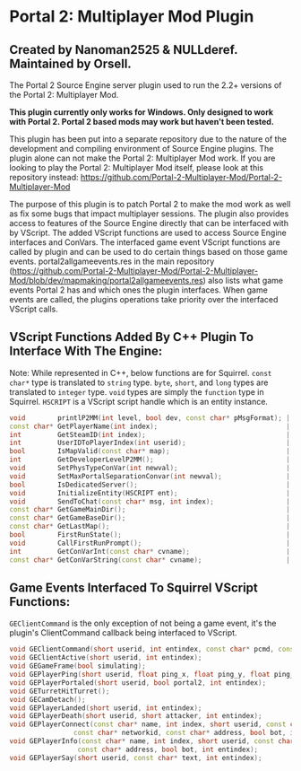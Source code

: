 # Portal 2: Multiplayer Mod Plugin

## **Created by Nanoman2525 & NULLderef. Maintained by Orsell.**

The Portal 2 Source Engine server plugin used to run the 2.2+ versions of the Portal 2: Multiplayer Mod.

**This plugin currently only works for Windows. Only designed to work with Portal 2. Portal 2 based mods may work but haven't been tested.**

This plugin has been put into a separate repository due to the nature of the development and compiling environment of Source Engine plugins. The plugin alone can not make the Portal 2: Multiplayer Mod work. If you are looking to play the Portal 2: Multiplayer Mod itself, please look at this repository instead: <https://github.com/Portal-2-Multiplayer-Mod/Portal-2-Multiplayer-Mod>

The purpose of this plugin is to patch Portal 2 to make the mod work as well as fix some bugs that impact multiplayer sessions. The plugin also provides access to features of the Source Engine directly that can be interfaced with by VScript. The added VScript functions are used to access Source Engine interfaces and ConVars. The interfaced game event VScript functions are called by plugin and can be used to do certain things based on those game events. portal2allgameevents.res in the main repository (<https://github.com/Portal-2-Multiplayer-Mod/Portal-2-Multiplayer-Mod/blob/dev/mapmaking/portal2allgameevents.res>) also lists what game events Portal 2 has and which ones the plugin interfaces. When game events are called, the plugins operations take priority over the interfaced VScript calls.

## VScript Functions Added By C++ Plugin To Interface With The Engine:

Note: While represented in C++, below functions are for Squirrel. `const char*` type is translated to `string` type. `byte`, `short`, and `long` types are translated to `integer` type. `void` types are simply the `function` type in Squirrel. `HSCRIPT` is a VScript script handle which is an entity instance.

```c++
void        printlP2MM(int level, bool dev, const char* pMsgFormat); | "Logging for the P2MM VScript. The log message must be passed as a string or it will error."
const char* GetPlayerName(int index);                                | "Gets player username by index."
int         GetSteamID(int index);                                   | "Gets the account ID component of player SteamID by index."
int         UserIDToPlayerIndex(int userid);                         | "Gets player entity index by userid."
bool        IsMapValid(const char* map);                             | "Returns true is the supplied string is a available map to load and run."
int         GetDeveloperLevelP2MM();                                 | "Returns the value of ConVar p2mm_developer."
void        SetPhysTypeConVar(int newval);                           | "Sets 'player_held_object_use_view_model' to the supplied integer value."
void        SetMaxPortalSeparationConvar(int newval);                | "Sets 'portal_max_separation_force' to the supplied integer value."
bool        IsDedicatedServer();                                     | "Returns true if this is a dedicated server."
void        InitializeEntity(HSCRIPT ent);                           | "Initializes an entity. Note: Not all entities will work even after being initialized with this function."
void        SendToChat(const char* msg, int index);                  | "Sends a raw message to the chat HUD."
const char* GetGameMainDir();                                        | "Returns the game directory. Ex. portal2/portal_stories"
const char* GetGameBaseDir();                                        | "Get the main game directory being used. Ex. Portal 2/Portal Stories Mel"
const char* GetLastMap();                                            | "Returns the last map recorded by the launcher's Last Map system."
bool        FirstRunState();                                         | "Get or set the state of whether the first map was run or not. Set false/true = 0/1 | -1 to get state."
void        CallFirstRunPrompt();                                    | "Shows the first run prompt if enabled in config.nut."
int         GetConVarInt(const char* cvname);                        | "Get the integer value of a ConVar."
const char* GetConVarString(const char* cvname);                     | "Get the string value of a ConVar."
```

## Game Events Interfaced To Squirrel VScript Functions:

`GEClientCommand` is the only exception of not being a game event, it's the plugin's ClientCommand callback being interfaced to VScript.

```c++
void GEClientCommand(short userid, int entindex, const char* pcmd, const char* fargs);      | "Called when a client inputs a console command."
void GEClientActive(short userid, int entindex);                                            | "Called when a player is 'activated' in the server, meaning fully loaded, not fully connect which happens before that."
void GEGameFrame(bool simulating);                                                          | "Called every server frame, used for the VScript loop. Warning: Don't do too intensive tasks with this!"
void GEPlayerPing(short userid, float ping_x, float ping_y, float ping_z, int entindex);    | "Called whenever a player pings. Game event: 'portal_player_ping'"
void GEPlayerPortaled(short userid, bool portal2, int entindex);                            | "Called whenever a player goes through a portal. `portal2` is false when portal1/blue portal is entered. Game event: 'portal_player_portaled'"
void GETurretHitTurret();                                                                   | "Called whenever a turret hits another turret. Game event: 'turret_hit_turret'"
void GECamDetach();                                                                         | "Called whenever a camera is detached from a surface. Game event: 'security_camera_detached'"
void GEPlayerLanded(short userid, int entindex);                                            | "Called whenever a player lands on the ground. Game event: 'player_landed'"
void GEPlayerDeath(short userid, short attacker, int entindex);                             | "Called whenever a player dies. Game event: 'player_death'"
void GEPlayerConnect(const char* name, int index, short userid, const char* xuid, 
                const char* networkid, const char* address, bool bot, int entindex);        | "Called where a player connects to the server. 'index' is the entity index minus 1. Game event: 'player_connect'"
void GEPlayerInfo(const char* name, int index, short userid, const char* networkid,
                 const char* address, bool bot, int entindex);                              | "Called when a player changes their name."
void GEPlayerSay(short userid, const char* text, int entindex);                             | "Called whenever a player inputs a chat message. Game event: 'player_say'"
```
